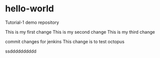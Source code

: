 # hello-world
Tutorial-1 demo repository

This is my first change
This is my second change
This is my third change

commit changes for jenkins
This change is to test octopus

ssdddddddddd
